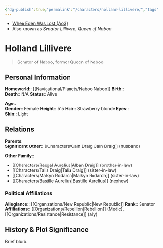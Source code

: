 ```yaml
---
{"dg-publish":true,"permalink":"/characters/holland-lillivere/","tags":["newrepublicsenate","resistance","senator","queen","forcesensitive","unfinished"],"noteIcon":"saber1"}
---
```


- [When Eden Was Lost (Ao3)](https://archiveofourown.org/works/19334440/chapters/45992584)
- Also known as *Senator Lillivere*, *Queen of Naboo*
# Holland Lillivere
>Senator of Naboo, former Queen of Naboo

## Personal Information

**Homeworld**::  [[Navigational/Planets/Naboo\|Naboo]]
**Birth**::  
**Death**::  N/A
**Status**::  Alive

**Age**::  
**Gender**:: Female 
**Height**:: 5'5
**Hair**::  Strawberry blonde 
**Eyes**::   
**Skin**::  Light 

## Relations

**Parents**::   
**Significant Other**::  [[Characters/Cain Draig\|Cain Draig]] (husband)

**Other Family**::
- [[Characters/Raegal Aurelius\|Alban Draig]] (brother-in-law)
- [[Characters/Talia Draig\|Talia Draig]] (sister-in-law)
- [[Characters/Malkyn Rodarch\|Malkyn Rodarch]] (sister-in-law)
- [[Characters/Bastille Aurelius\|Bastille Aurelius]] (nephew)

### Political Affiliations

**Allegiance**::  [[Organizations/New Republic\|New Republic]]
**Rank**::  Senator
**Affiliations**::  [[Organizations/Rebellion\|Rebellion]] (Medic), [[Organizations/Resistance\|Resistance]] (ally)

## History & Plot Significance
Brief blurb.